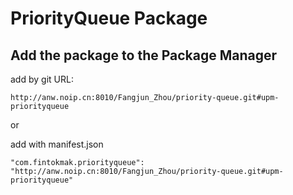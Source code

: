 # PriorityQueue Package

## Add the package to the Package Manager

add by git URL:

`http://anw.noip.cn:8010/Fangjun_Zhou/priority-queue.git#upm-priorityqueue`

or

add with manifest.json

`"com.fintokmak.priorityqueue": "http://anw.noip.cn:8010/Fangjun_Zhou/priority-queue.git#upm-priorityqueue"`